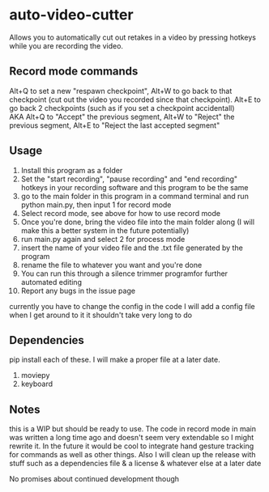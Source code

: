 # auto-video-cutter
Allows you to automatically cut out retakes in a video by pressing hotkeys while you are recording the video.

## Record mode commands
Alt+Q to set a new "respawn checkpoint", Alt+W to go back to that checkpoint (cut out the video you recorded since that checkpoint). Alt+E to go back 2 checkpoints (such as if you set a checkpoint accidentall) \
AKA Alt+Q to "Accept" the previous segment, Alt+W to "Reject" the previous segment, Alt+E to "Reject the last accepted segment"

## Usage
1) Install this program as a folder
2) Set the "start recording", "pause recording" and "end recording" hotkeys in your recording software and this program to be the same
3) go to the main folder in this program in a command terminal and run python main.py, then input 1 for record mode
4) Select record mode, see above for how to use record mode
5) Once you're done, bring the video file into the main folder along (I will make this a better system in the future potentially)
6) run main.py again and select 2 for process mode
7) insert the name of your video file and the .txt file generated by the program
8) rename the file to whatever you want and you're done
9) You can run this through a silence trimmer programfor further automated editing
10) Report any bugs in the issue page 

currently you have to change the config in the code I will add a config file when I get around to it it shouldn't take very long to do

## Dependencies
pip install each of these. I will make a proper file at a later date.
1) moviepy
2) keyboard

## Notes
this is a WIP but should be ready to use. The code in record mode in main was written a long time ago and doesn't seem very extendable so I might rewrite it. In the future it would be cool to integrate hand gesture tracking for commands as well as other things.
Also I will clean up the release with stuff such as a dependencies file & a license & whatever else at a later date

No promises about continued development though


